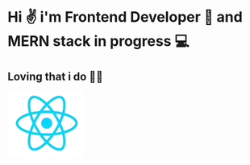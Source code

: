 
# Hi ✌ i'm Frontend Developer 🎨 and MERN stack in progress 💻
## Loving that i do 🚀🚀

![react](https://github.com/germanp007/portfoliodev/blob/main/src/assets/coding/react.png)
